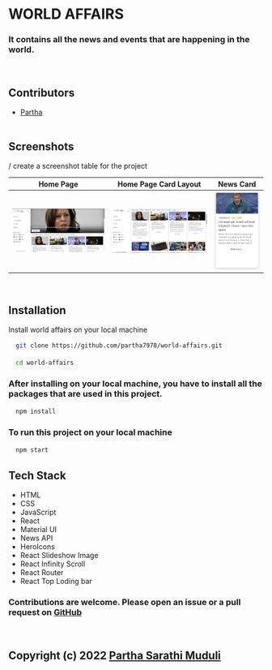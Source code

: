 # WORLD AFFAIRS
### It contains all the news and events that are happening in the world.
<br>

## Contributors

- [Partha](https://www.github.com/partha7978)
<br><br>

## Screenshots
  / create a screenshot table for the project

| Home Page | Home Page Card Layout | News Card |
| :---: | :---: | :---: |
| ![App Screenshot](./src/assets/image/readme/homePageLight.jpg) | ![App Screenshot](./src/assets/image/readme/homepage-card-layout.jpg) | ![App Screenshot](./src/assets/image/readme/news-card-light.jpg) |

<br>




## Installation

Install world affairs on your local machine

```bash
  git clone https://github.com/partha7978/world-affairs.git

  cd world-affairs
```

### After installing on your local machine, you have to install all the packages that are used in this project.

```bash
  npm install
``` 

### To run this project on your local machine

```bash
  npm start
```

## Tech Stack

* HTML
* CSS
* JavaScript
* React
* Material UI
* News API
* HeroIcons
* React Slideshow Image
* React Infinity Scroll
* React Router
* React Top Loding bar




### Contributions are welcome. Please open an issue or a pull request on  [GitHub](https://github.com/partha7978/world-affairs)

<br> 

## Copyright (c) 2022 <a href="https://parthasarathimuduli.netlify.app/" target="_self">Partha Sarathi Muduli</a>